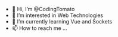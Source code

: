 - 👋 Hi, I’m @CodingTomato
- 👀 I’m interested in Web Technologies
- 🌱 I’m currently learning Vue and Sockets
- 📫 How to reach me ...

<!---
CodingTomato/CodingTomato is a ✨ special ✨ repository because its `README.md` (this file) appears on your GitHub profile.
You can click the Preview link to take a look at your changes.
--->
